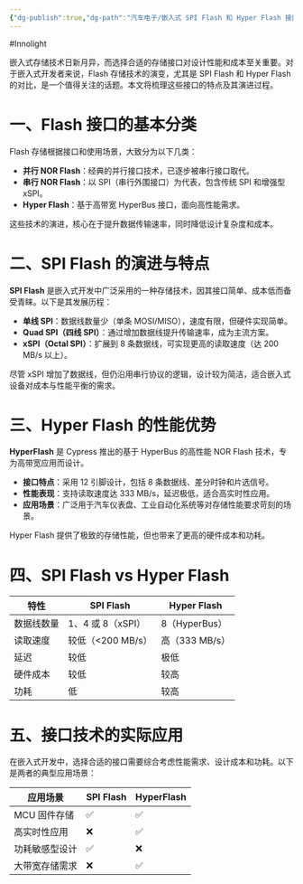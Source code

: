 ```yaml
---
{"dg-publish":true,"dg-path":"汽车电子/嵌入式 SPI Flash 和 Hyper Flash 接口介绍.md","permalink":"/汽车电子/嵌入式 SPI Flash 和 Hyper Flash 接口介绍/","created":"2025-05-29T17:17:17.869+08:00","updated":"2025-06-03T09:19:50.683+08:00"}
---
```


#Innolight

嵌入式存储技术日新月异，而选择合适的存储接口对设计性能和成本至关重要。对于嵌入式开发者来说，Flash 存储技术的演变，尤其是 SPI Flash 和 Hyper Flash 的对比，是一个值得关注的话题。本文将梳理这些接口的特点及其演进过程。

# 一、Flash 接口的基本分类

Flash 存储根据接口和使用场景，大致分为以下几类：

- **并行 NOR Flash**：经典的并行接口技术，已逐步被串行接口取代。
- **串行 NOR Flash**：以 SPI（串行外围接口）为代表，包含传统 SPI 和增强型 xSPI。
- **Hyper Flash**：基于高带宽 HyperBus 接口，面向高性能需求。

这些技术的演进，核心在于提升数据传输速率，同时降低设计复杂度和成本。

# 二、SPI Flash 的演进与特点

**SPI Flash** 是嵌入式开发中广泛采用的一种存储技术，因其接口简单、成本低而备受青睐。以下是其发展历程：

- **单线 SPI**：数据线数量少（单条 MOSI/MISO），速度有限，但硬件实现简单。
- **Quad SPI（四线 SPI）**：通过增加数据线提升传输速率，成为主流方案。
- **xSPI（Octal SPI）**：扩展到 8 条数据线，可实现更高的读取速度（达 200 MB/s 以上）。

尽管 xSPI 增加了数据线，但仍沿用串行协议的逻辑，设计较为简洁，适合嵌入式设备对成本与性能平衡的需求。

# 三、Hyper Flash 的性能优势

**HyperFlash** 是 Cypress 推出的基于 HyperBus 的高性能 NOR Flash 技术，专为高带宽应用而设计。

- **接口特点**：采用 12 引脚设计，包括 8 条数据线、差分时钟和片选信号。
- **性能表现**：支持读取速度达 333 MB/s，延迟极低，适合高实时性应用。
- **应用场景**：广泛用于汽车仪表盘、工业自动化系统等对存储性能要求苛刻的场景。

Hyper Flash 提供了极致的存储性能，但也带来了更高的硬件成本和功耗。

# 四、SPI Flash vs Hyper Flash

| 特性    | SPI Flash     | Hyper Flash |
| ----- | ------------- | ----------- |
| 数据线数量 | 1、4 或 8（xSPI） | 8（HyperBus） |
| 读取速度  | 较低（<200 MB/s） | 高（333 MB/s） |
| 延迟    | 较低            | 极低          |
| 硬件成本  | 较低            | 较高          |
| 功耗    | 低             | 较高          |

# 五、接口技术的实际应用

在嵌入式开发中，选择合适的接口需要综合考虑性能需求、设计成本和功耗。以下是两者的典型应用场景：

| 应用场景     | SPI Flash | HyperFlash |
| -------- | --------- | ---------- |
| MCU 固件存储 | ✅         | ✅          |
| 高实时性应用   | ❌         | ✅          |
| 功耗敏感型设计  | ✅         | ❌          |
| 大带宽存储需求  | ❌         | ✅          |
